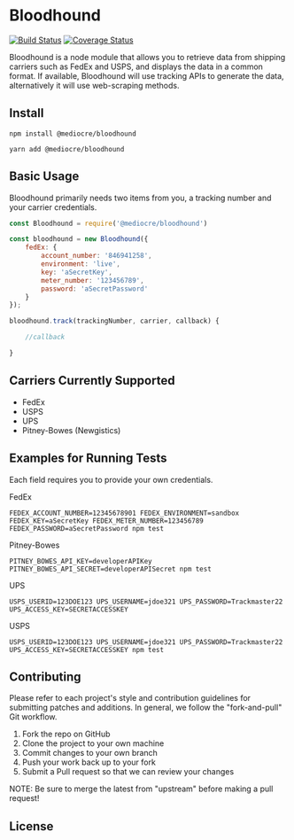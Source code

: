# Bloodhound

[![Build Status](https://travis-ci.org/mediocre/bloodhound.svg?branch=master)](https://travis-ci.org/mediocre/bloodhound)
[![Coverage Status](https://coveralls.io/repos/github/mediocre/bloodhound/badge.svg)](https://coveralls.io/github/mediocre/bloodhound)

Bloodhound is a node module that allows you to retrieve data from shipping carriers such as FedEx and USPS, and displays the data in a common format. If available, Bloodhound will use tracking APIs to generate the data, alternatively it will use web-scraping methods. 

## Install
```
npm install @mediocre/bloodhound
```

```
yarn add @mediocre/bloodhound
```

## Basic Usage
Bloodhound primarily needs two items from you, a tracking number and your carrier credentials.

```javascript
const Bloodhound = require('@mediocre/bloodhound')

const bloodhound = new Bloodhound({
    fedEx: {
        account_number: '846941258',
        environment: 'live',
        key: 'aSecretKey',
        meter_number: '123456789',
        password: 'aSecretPassword'
    }
});

bloodhound.track(trackingNumber, carrier, callback) {

    //callback

}
```

## Carriers Currently Supported
- FedEx
- USPS
- UPS
- Pitney-Bowes (Newgistics)


## Examples for Running Tests
Each field requires you to provide your own credentials.

FedEx
```
FEDEX_ACCOUNT_NUMBER=12345678901 FEDEX_ENVIRONMENT=sandbox FEDEX_KEY=aSecretKey FEDEX_METER_NUMBER=123456789 FEDEX_PASSWORD=aSecretPassword npm test
```

Pitney-Bowes
```
PITNEY_BOWES_API_KEY=developerAPIKey PITNEY_BOWES_API_SECRET=developerAPISecret npm test
```

UPS
```
USPS_USERID=123DOE123 UPS_USERNAME=jdoe321 UPS_PASSWORD=Trackmaster22 UPS_ACCESS_KEY=SECRETACCESSKEY 
```

USPS
```
USPS_USERID=123DOE123 UPS_USERNAME=jdoe321 UPS_PASSWORD=Trackmaster22 UPS_ACCESS_KEY=SECRETACCESSKEY npm test
```





## Contributing
Please refer to each project's style and contribution guidelines for submitting patches and additions. In general, we follow the "fork-and-pull" Git workflow.

1. Fork the repo on GitHub
2. Clone the project to your own machine
3. Commit changes to your own branch
4. Push your work back up to your fork
5. Submit a Pull request so that we can review your changes

NOTE: Be sure to merge the latest from "upstream" before making a pull request!

## License
